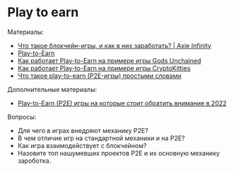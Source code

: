 # Play to earn

Материалы:

* [Что такое блокчейн-игры, и как в них заработать? | Axie Infinity](https://www.youtube.com/watch?v=y1BCkaYOJ0I)
* [Play-to-Earn](https://finswin.com/kripto/terminologiya/play-to-earn.html)
* [Как работает Play-to-Earn на примере игры Gods Unchained](https://finswin.com/kripto/igry/gods-unchained.html)
* [Как работает Play-to-Earn на примере игры CryptoKitties](https://finswin.com/kripto/igry/cryptokitties.html)
* [Что такое play-to-earn (P2E-игры) простыми словами](https://ru.beincrypto.com/learn/chto-takoe-play-to-earn-p2e-igry)

Дополнительные материалы:
* [Play-to-Earn (P2E) игры на которые стоит обратить внимание в 2022](https://incrypted.com/best-projects-play-to-earn-p2e-games)


Вопросы:

* Для чего в играх внедряют механику Р2Е?
* В чем отличие игр на стандартной механики и на Р2Е?
* Как игра взаимодействует с блокчейном? 
* Назовите топ нашумевших проектов Р2Е и их основную механику зароботка. 
